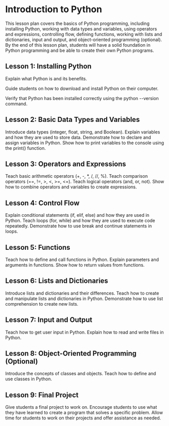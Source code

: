 # Introduction to Python



This lesson plan covers the basics of Python programming, including installing Python, working with data types and variables, using operators and expressions, controlling flow, defining functions, working with lists and dictionaries, input and output, and object-oriented programming (optional). By the end of this lesson plan, students will have a solid foundation in Python programming and be able to create their own Python programs.


## Lesson 1: Installing Python

Explain what Python is and its benefits.

Guide students on how to download and install Python on their computer.

Verify that Python has been installed correctly using the python --version command.


## Lesson 2: Basic Data Types and Variables
Introduce data types (integer, float, string, and Boolean).
Explain variables and how they are used to store data.
Demonstrate how to declare and assign variables in Python.
Show how to print variables to the console using the print() function.


## Lesson 3: Operators and Expressions
Teach basic arithmetic operators (+, -, *, /, //, %).
Teach comparison operators (==, !=, >, <, >=, <=).
Teach logical operators (and, or, not).
Show how to combine operators and variables to create expressions.


## Lesson 4: Control Flow
Explain conditional statements (if, elif, else) and how they are used in Python.
Teach loops (for, while) and how they are used to execute code repeatedly.
Demonstrate how to use break and continue statements in loops.


## Lesson 5: Functions
Teach how to define and call functions in Python.
Explain parameters and arguments in functions.
Show how to return values from functions.


## Lesson 6: Lists and Dictionaries
Introduce lists and dictionaries and their differences.
Teach how to create and manipulate lists and dictionaries in Python.
Demonstrate how to use list comprehension to create new lists.


## Lesson 7: Input and Output
Teach how to get user input in Python.
Explain how to read and write files in Python.


## Lesson 8: Object-Oriented Programming (Optional)
Introduce the concepts of classes and objects.
Teach how to define and use classes in Python.


## Lesson 9: Final Project
Give students a final project to work on.
Encourage students to use what they have learned to create a program that solves a specific problem.
Allow time for students to work on their projects and offer assistance as needed.
